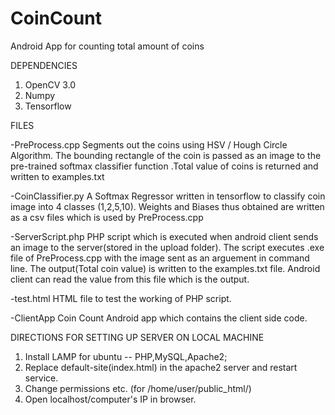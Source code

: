 # CoinCount
Android App for counting total amount of coins

DEPENDENCIES

1. OpenCV 3.0
2. Numpy
3. Tensorflow

FILES

-PreProcess.cpp 
Segments out the coins using HSV / Hough Circle Algorithm. The bounding rectangle of the coin is passed as an image to the pre-trained softmax classifier function .Total value of coins is returned and written to examples.txt

-CoinClassifier.py
A Softmax Regressor written in tensorflow to classify coin image into 4 classes (1,2,5,10). Weights and Biases thus obtained are written as a csv files which is used by PreProcess.cpp

-ServerScript.php
PHP script which is executed when android client sends an image to the server(stored in the upload folder). The script executes .exe file of PreProcess.cpp with the image sent as an arguement in command line. The output(Total coin value) is written to the examples.txt file. Android client can read the value from this file which is the output.

-test.html
HTML file to test the working of PHP script.

-ClientApp
Coin Count Android app which contains the client side code.




DIRECTIONS FOR SETTING UP SERVER ON LOCAL MACHINE

1. Install LAMP for ubuntu -- PHP,MySQL,Apache2;
2. Replace default-site(index.html) in the apache2 server and restart service.
3. Change permissions etc. (for /home/user/public_html/)
4. Open localhost/computer's IP in browser.







